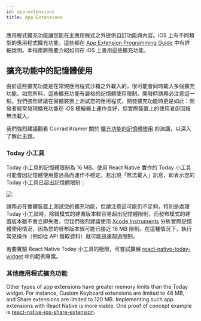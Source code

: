```yaml
---
id: app-extensions
title: App Extensions
---
```


應用程式擴充功能讓您能在主應用程式之外提供自訂功能與內容。iOS 上有不同類型的應用程式擴充功能，這些都在 [App Extension Programming Guide](https://developer.apple.com/library/content/documentation/General/Conceptual/ExtensibilityPG/index.html#//apple_ref/doc/uid/TP40014214-CH20-SW1) 中有詳細說明。本指南將簡要介紹如何在 iOS 上善用這些擴充功能。

## 擴充功能中的記憶體使用

由於這些擴充功能是在常規應用程式沙箱之外載入的，很可能會同時載入多個擴充功能。如您所料，這些擴充功能有嚴格的記憶體使用限制。開發時請務必注意這一點。我們強烈建議在實體裝置上測試您的應用程式，開發擴充功能時更是如此：開發者經常發現擴充功能在 iOS 模擬器上運作良好，但實際裝置上的使用者卻回報無法載入。

我們強烈建議觀看 Conrad Kramer 關於 [擴充功能的記憶體使用](https://www.youtube.com/watch?v=GqXMqn6MXrM) 的演講，以深入了解此主題。

### Today 小工具

Today 小工具的記憶體限制為 16 MB。使用 React Native 實作的 Today 小工具可能會因記憶體使用量過高而運作不穩定。若出現「無法載入」訊息，即表示您的 Today 小工具已超出記憶體限制：

![](/docs/assets/TodayWidgetUnableToLoad.jpg)

請務必在實體裝置上測試您的擴充功能，但請注意這可能仍不足夠，特別是處理 Today 小工具時。除錯模式的建置版本較容易超出記憶體限制，而發布模式的建置版本雖不會立即失敗，但我們強烈建議使用 [Xcode Instruments](https://developer.apple.com/library/content/documentation/DeveloperTools/Conceptual/InstrumentsUserGuide/index.html) 分析實際記憶體使用情況，因為您的發布版本很可能已接近 16 MB 限制。在這種情況下，執行常見操作（例如從 API 獲取資料）就可能迅速超過限制。

若要實驗 React Native Today 小工具的極限，可嘗試擴展 [react-native-today-widget](https://github.com/matejkriz/react-native-today-widget/) 中的範例專案。

### 其他應用程式擴充功能

Other types of app extensions have greater memory limits than the Today widget. For instance, Custom Keyboard extensions are limited to 48 MB, and Share extensions are limited to 120 MB. Implementing such app extensions with React Native is more viable. One proof of concept example is [react-native-ios-share-extension](https://github.com/andrewsardone/react-native-ios-share-extension).